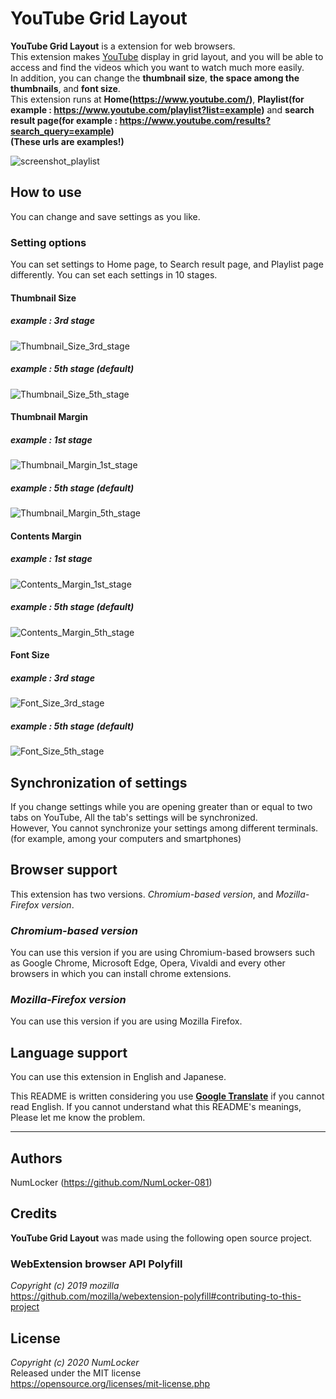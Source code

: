 # YouTube Grid Layout

**YouTube Grid Layout** is a extension for web browsers.<br>
This extension makes [YouTube](https://www.youtube.com/) display in grid layout, and you will be able to access and find the videos which you want to watch much more easily.<br>
In addition, you can change the **thumbnail size**, **the space among the thumbnails**, and **font size**.<br>
This extension runs at **Home(https://www.youtube.com/)**, **Playlist(for example : https://www.youtube.com/playlist?list=example)** and **search result page(for example : https://www.youtube.com/results?search_query=example)**<br>
**(These urls are examples!)**

![screenshot_playlist](./README/screenshot_playlist.png)

## How to use
You can change and save settings as you like.<br>

### Setting options
You can set settings to Home page, to Search result page, and Playlist page differently. You can set each settings in 10 stages.

#### Thumbnail Size
##### example : 3rd stage
![Thumbnail_Size_3rd_stage](./README/thumbnail_size_3.png)
##### example : 5th stage (default)
![Thumbnail_Size_5th_stage](./README/thumbnail_size_5.png)

#### Thumbnail Margin
##### example : 1st stage
![Thumbnail_Margin_1st_stage](./README/thumbnail_margin_1.png)
##### example : 5th stage (default)
![Thumbnail_Margin_5th_stage](./README/thumbnail_size_5.png)

#### Contents Margin
##### example : 1st stage
![Contents_Margin_1st_stage](./README/contents_margin_1.png)
##### example : 5th stage (default)
![Contents_Margin_5th_stage](./README/thumbnail_size_5.png)

#### Font Size
##### example : 3rd stage
![Font_Size_3rd_stage](./README/font_size_3.png)
##### example : 5th stage (default)
![Font_Size_5th_stage](./README/thumbnail_size_5.png)

## Synchronization of settings
If you change settings while you are opening greater than or equal to two tabs on YouTube, All the tab's settings will be synchronized.<br>
However, You cannot synchronize your settings among different terminals. (for example, among your computers and smartphones)

## Browser support
This extension has two versions. *Chromium-based version*, and *Mozilla-Firefox version*.

### *Chromium-based version*
You can use this version if you are using Chromium-based browsers such as Google Chrome,  Microsoft Edge, Opera, Vivaldi and every other browsers in which you can install chrome extensions.

### *Mozilla-Firefox version*
You can use this version if you are using Mozilla Firefox.

## Language support
You can use this extension in English and Japanese.

This README is written considering you use [**Google Translate**](https://translate.google.com/) if you cannot read English. If you cannot understand what this README's meanings, Please let me know the problem.

---------------------------------------

## Authors
NumLocker (https://github.com/NumLocker-081)

## Credits
**YouTube Grid Layout** was made using the following open source project.

### WebExtension browser API Polyfill
*Copyright (c) 2019 mozilla*<br>
https://github.com/mozilla/webextension-polyfill#contributing-to-this-project

## License
*Copyright (c) 2020 NumLocker*<br>
Released under the MIT license<br>
https://opensource.org/licenses/mit-license.php
